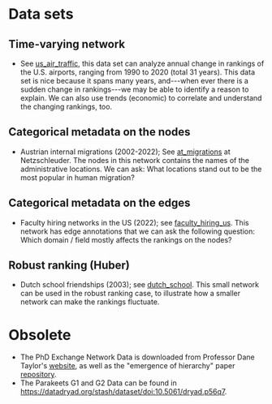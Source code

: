 # Data sets 
## Time-varying network
* See [us_air_traffic](https://networks.skewed.de/net/us_air_traffic), this data set can analyze annual change in rankings of the U.S. airports, ranging from 1990 to 2020 (total 31 years). This data set is nice because it spans many years, and---when ever there is a sudden change in rankings---we may be able to identify a reason to explain. We can also use trends (economic) to correlate and understand the changing rankings, too. 

## Categorical metadata on the nodes
* Austrian internal migrations (2002-2022); See [at_migrations](https://networks.skewed.de/net/at_migrations) at Netzschleuder. The nodes in this network contains the names of the administrative locations. We can ask: What locations stand out to be the most popular in human migration?


## Categorical metadata on the edges
* Faculty hiring networks in the US (2022); see [faculty_hiring_us](https://networks.skewed.de/net/faculty_hiring_us). This network has edge annotations that we can ask the following question: Which domain / field mostly affects the rankings on the nodes?

## Robust ranking (Huber)
* Dutch school friendships (2003); see [dutch_school](https://networks.skewed.de/net/dutch_school). This small network can be used in the robust ranking case, to illustrate how a smaller network can make the rankings fluctuate. 


# Obsolete
* The PhD Exchange Network Data is downloaded from Professor Dane Taylor's [website](https://sites.google.com/site/danetaylorresearch/data?authuser=0), as well as the "emergence of hierarchy" paper [repository](https://github.com/PhilChodrow/prestige_reinforcement/tree/master/data).
* The Parakeets G1 and G2 Data can be found in https://datadryad.org/stash/dataset/doi:10.5061/dryad.p56q7.
